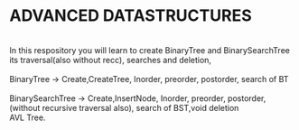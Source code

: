 # ADVANCED DATASTRUCTURES
<br>In this respository you will learn to create BinaryTree and BinarySearchTree its traversal(also without recc), searches and deletion,
<br>
<br> BinaryTree -> Create,CreateTree, Inorder, preorder, postorder, search of BT  
<br>BinarySearchTree -> Create,InsertNode, Inorder, preorder, postorder,(without recursive traversal also), search of BST,void deletion
<br> AVL Tree.
